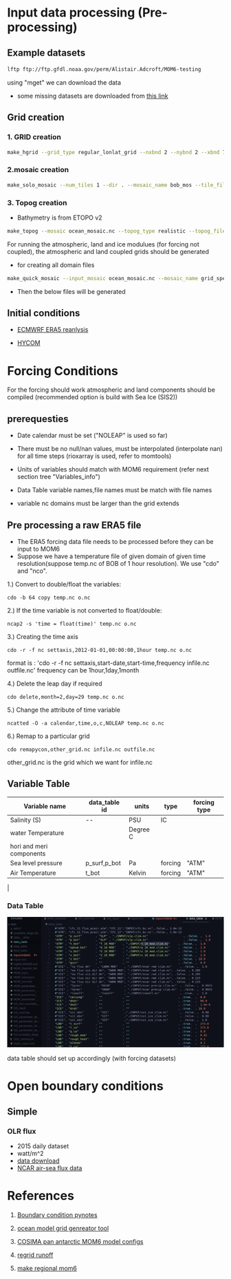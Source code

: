 
# Input data processing (Pre-processing)

## Example datasets 

```BASH 
lftp ftp://ftp.gfdl.noaa.gov/perm/Alistair.Adcroft/MOM6-testing

```
using "mget" we can download the data

- some missing datasets are downloaded from [this link](https://svn-ccsm-inputdata.cgd.ucar.edu/trunk/inputdata/ocn/mom/tx0.25v1/)

## Grid creation

### 1. GRID creation

```BASH
make_hgrid --grid_type regular_lonlat_grid --nxbnd 2 --nybnd 2 --xbnd 77,99 --ybnd 4,23 --nlon 524 --nlat 384 --verbose'
```
### 2.mosaic creation

```BASH
make_solo_mosaic --num_tiles 1 --dir . --mosaic_name bob_mos --tile_file mom_grid.nc --periodx 0 --periody 0
```

### 3. Topog creation

- Bathymetry is from ETOPO v2 


```BASH
make_topog --mosaic ocean_mosaic.nc --topog_type realistic --topog_file gebco_test.nc --topog_field depth --scale_factor 1
```

For running the atmospheric, land and ice modulues (for forcing not coupled), the atmospheric and land coupled grids should be generated 

- for creating all domain files 

```BASH
make_quick_mosaic --input_mosaic ocean_mosaic.nc --mosaic_name grid_spec --ocean_topog topog.nc

```
- Then the below files will be generated



## Initial conditions

- [ECMWRF ERA5 reanlysis](https://www.ecmwf.int/en/research/climate-reanalysis/ocean-reanalysis)

- [HYCOM]()

# Forcing Conditions 

For the forcing should work atmospheric and land components should be compiled (recommended option is build with Sea Ice (SIS2))

## prerequesties

- Date calendar must be set ("NOLEAP" is used so far)

- There must be no null/nan values, must be interpolated (interpolate nan) for all time steps (rioxarray is used, refer to momtools)
- Units of variables should match with MOM6 requirement (refer next section tree "Variables_info")
- Data Table variable names,file names must be match with file names
- variable nc domains must be larger than the grid extends

## Pre processing a raw ERA5 file

- The ERA5 forcing data file needs to be processed before they can be input to MOM6
- Suppose we have a temperature file of given domain of given time resolution(suppose temp.nc of BOB of 1 hour resolution). We use "cdo" and "nco".

1.) Convert to double/float the variables:
```
cdo -b 64 copy temp.nc o.nc
```

2.) If the time variable is not converted to float/double:
```
ncap2 -s 'time = float(time)' temp.nc o.nc 
```

3.) Creating the time axis
```
cdo -r -f nc settaxis,2012-01-01,00:00:00,1hour temp.nc o.nc
```
format is : 'cdo -r -f nc settaxis,start-date,start-time,frequency infile.nc outfile.nc'
frequency can be 1hour,1day,1month

4.) Delete the leap day if required
```
cdo delete,month=2,day=29 temp.nc o.nc 
```

5.) Change the attribute of time variable
```
ncatted -O -a calendar,time,o,c,NOLEAP temp.nc o.nc 
```

6.) Remap to a particular grid 
```
cdo remapycon,other_grid.nc infile.nc outfile.nc
```
other_grid.nc is the grid which we want for infile.nc 

## Variable Table

| Variable name | data_table id | units | type | forcing type |
| --------------|---------------|-------|------|--------------|
Salinity (S) |  -- | PSU | IC | 
| water Temperature | | Degree C |
| hori and meri components | | |
Sea level pressure | p_surf,p_bot | Pa | forcing |"ATM"
| Air Temperature | t_bot | Kelvin | forcing| "ATM"  
| 
### Data Table

![](Screenshot%20from%202021-11-15%2014-17-47.png)

data table should set up accordingly (with forcing datasets)

# Open boundary conditions

## Simple 




### OLR flux 

- 2015 daily dataset 
- watt/m^2
- [data download](https://www.ncei.noaa.gov/products/climate-data-records/outgoing-longwave-radiation-daily)
- [NCAR air-sea flux data](https://rda.ucar.edu/datasets/ds260.2/)


# References

1. [Boundary condition pynotes](https://github.com/ESMG/regionalMOM6_notebooks/blob/master/creating_obc_input_files/panArctic_OBC_from_global_MOM6.ipynb)
2. [ocean model grid genreator tool](https://github.com/nikizadehgfdl/ocean_model_grid_generator)
3. [COSIMA pan antarctic MOM6 model configs](https://github.com/COSIMA/mom6-panan)

4. [regrid runoff](https://github.com/adcroft/regrid_runoff)
5. [make regional mom6](https://github.com/favorliao/Reginal-MOM6)
